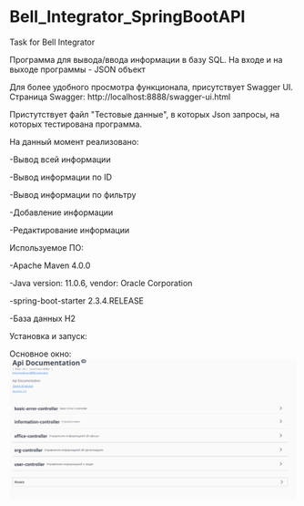 # Bell_Integrator_SpringBootAPI
Task for Bell Integrator


Программа для вывода/ввода информации в базу SQL.
На входе и на выходе программы - JSON объект

Для более удобного просмотра функционала, присутствует Swagger UI. Страница Swagger: http://localhost:8888/swagger-ui.html

Пристутствует файл "Тестовые данные", в которых Json запросы, на которых тестирована программа. 

На данный момент реализовано:

-Вывод всей информации

-Вывод информации по ID

-Вывод информации по фильтру

-Добавление информации

-Редактирование информации


Используемое ПО:

-Apache Maven 4.0.0

-Java version: 11.0.6, vendor: Oracle Corporation

-spring-boot-starter 2.3.4.RELEASE

-База данных H2

Установка и запуск:

Основное окно:
![alt text](screenshots/SwaggerMainPage.png "Основное окно Swagger")
